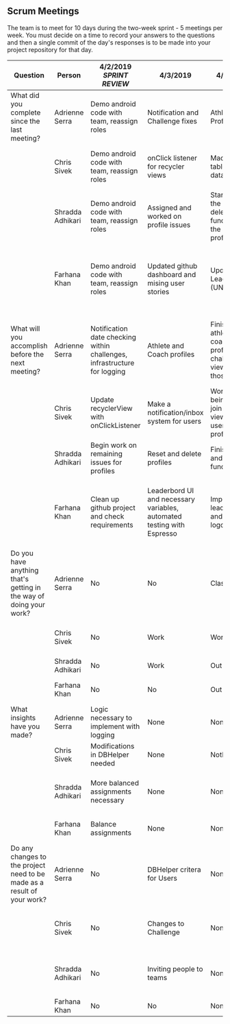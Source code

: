 ## Scrum Meetings
The team is to meet for 10 days during the two-week sprint - 5 meetings per week. You must decide on a time to record your answers to the questions and then a single commit of the day's responses is to be made into your project repository for that day.

Question    |          Person                                             | 4/2/2019  *SPRINT REVIEW* |  4/3/2019 | 4/4/2019 | 4/5/2019 | 4/6/2019 | 4/7/2019 | 4/8/2019 |
------------|---------------------------------------------------------------------|-----|-----|-----|-----|-----|-----|-----|                                   
| What did you complete since the last meeting? | Adrienne Serra | Demo android code with team, reassign roles | Notification and Challenge fixes | Athlete Profile work | Coach Profile work | Public/private profile work, user table updates | View others profiles, bio work | Finished view others profile, bio work |
|            | Chris Sivek | Demo android code with team, reassign roles | onClick listener for recycler views | Made the log table in the database | Work on being able to join team and view other users profiles | Users can log challenges | an view logs and can change profile pic | fixed text cases and can change profile picture |
|            | Shradda Adhikari | Demo android code with team, reassign roles | Assigned and worked on profile issues | Started on the reset and delete functions of the athlete profile | Finished the delete profile functionality | Started reset profile functionality | Working on implementing reset and delete | started the rating challenges functionality | 
|            | Farhana Khan | Demo android code with team, reassign roles | Updated github dashboard and mising user stories | Updated Leaderboard (UNIVERSAL) | Finished Leaderboard design and standardization of color theme for app | No updates | Updated Leaderboard Activity, color theme, logos, etc. | Update Challenge Leaderboard into DB, finished buttons, updated challenge form with competing/non-competing |
| What will you accomplish before the next meeting? | Adrienne Serra | Notification date checking within challenges, infrastructure for logging | Athlete and Coach profiles | Finish view athlete and coach profiles, challenge view from those | Profiles | Complete viewing other profiles | Finish Bio implementation, recyclerview for coach’s challenges | Finish Bio implementation, recyclerview for coach’s challenges, add columns to accommodate ratings |
|            | Chris Sivek | Update recyclerView with onClickListener | Make a notification/inbox system for users | Work on being able to join team and view other users profiles | work on viewing other users profile and start logging | Add robustness and view log functionality | add robustness and define challenge completeness | design activities, add robustness, and make activity to view users |
|            | Shradda Adhikari | Begin work on remaining issues for profiles | Reset and delete profiles | Finish reset and delete functions | Continue working on reset profile functionality | Continue on reset profile | finish reset and delete, start rating for challenges | finish rating challenges functionality |
|            | Farhana Khan | Clean up github project and check requirements | Leaderbord UI and necessary variables, automated testing with Espresso | Implement leaderboard and look at logos | Work on leaderboard activity | Leaderboard activity, visual design | Leaderboard Activity Testing, create challenge leaderboard methods in DBHelper | finalize challenge leaderboard implementations and add additional measurements to challenge specification and health disclaimer |
| Do you have anything that's getting in the way of doing your work? | Adrienne Serra | No | No | Class | Work | No | Work, other class assignments | Classes | 
|            | Chris Sivek | No | Work | Work | No | Work in morning | two test this week, work through wednesday | Tests and work |
|            | Shradda Adhikari | No | Work | Out of town | No | Work all day | Class and work | Class and work |
|            | Farhana Khan | No | No| Out of town | Busy all day Saturday | No | Group project deadline tomorrow night | Busy with other deadlines |
| What insights have you made? | Adrienne Serra | Logic necessary to implement with logging | None | None | None | Integrating somewhat overlapped work | None | None |
|            | Chris Sivek |  Modifications in DBHelper needed | None | Nothing | None | None | need to resolve conflicts within user table | None |
|            | Shradda Adhikari | More balanced assignments necessary | None | None | None | None | functionality of the .moveNext() method in cursors | None |
|            | Farhana Khan | Balance assignments | None | None | None | Need more efficient/accomodating meeting times | Standardization is important | None |
| Do any changes to the project need to be made as a result of your work? | Adrienne Serra | No | DBHelper critera for Users | None | None | None | No | None |
|            | Chris Sivek | No | Changes to Challenge | None | changes to the create challenge form to keep track of log unit | None | changes to user class and database | None |
|            | Shradda Adhikari | No | Inviting people to teams | None | None | None | No | Changing parameters of deleteLeaderBoard method in db helper |
|            | Farhana Khan | No | No | None | None | None | design changes | None |
